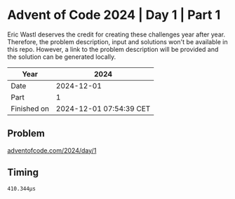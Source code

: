 # Advent of Code 2024 | Day 1 | Part 1

Eric Wastl deserves the credit for creating these challenges year after year. Therefore, the problem description, input and solutions won't be available in this repo.
However, a link to the problem description will be provided and the solution can be generated locally.

| Year        | 2024                    |
|-------------|-------------------------|
| Date        | 2024-12-01              |
| Part        | 1                       |
| Finished on | 2024-12-01 07:54:39 CET |

## Problem

[adventofcode.com/2024/day/1](https://adventofcode.com/2024/day/1)

## Timing

```
410.344µs
```
